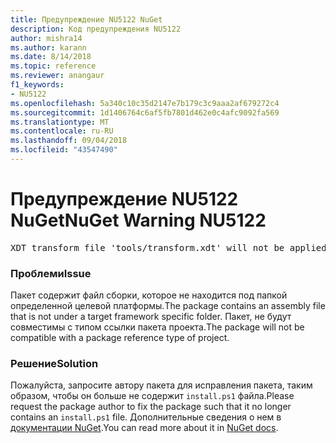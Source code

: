 ```yaml
---
title: Предупреждение NU5122 NuGet
description: Код предупреждения NU5122
author: mishra14
ms.author: karann
ms.date: 8/14/2018
ms.topic: reference
ms.reviewer: anangaur
f1_keywords:
- NU5122
ms.openlocfilehash: 5a340c10c35d2147e7b179c3c9aaa2af679272c4
ms.sourcegitcommit: 1d1406764c6af5fb7801d462e0c4afc9092fa569
ms.translationtype: MT
ms.contentlocale: ru-RU
ms.lasthandoff: 09/04/2018
ms.locfileid: "43547490"
---
```

# <a name="nuget-warning-nu5122"></a><span data-ttu-id="e9cdd-103">Предупреждение NU5122 NuGet</span><span class="sxs-lookup"><span data-stu-id="e9cdd-103">NuGet Warning NU5122</span></span>
<pre>XDT transform file 'tools/transform.xdt' will not be applied when the package is installed after the migration.</pre>

### <a name="issue"></a><span data-ttu-id="e9cdd-104">Проблеми</span><span class="sxs-lookup"><span data-stu-id="e9cdd-104">Issue</span></span>

<span data-ttu-id="e9cdd-105">Пакет содержит файл сборки, которое не находится под папкой определенной целевой платформы.</span><span class="sxs-lookup"><span data-stu-id="e9cdd-105">The package contains an assembly file that is not under a target framework specific folder.</span></span> <span data-ttu-id="e9cdd-106">Пакет, не будут совместимы с типом ссылки пакета проекта.</span><span class="sxs-lookup"><span data-stu-id="e9cdd-106">The package will not be compatible with a package reference type of project.</span></span>


### <a name="solution"></a><span data-ttu-id="e9cdd-107">Решение</span><span class="sxs-lookup"><span data-stu-id="e9cdd-107">Solution</span></span>

<span data-ttu-id="e9cdd-108">Пожалуйста, запросите автору пакета для исправления пакета, таким образом, чтобы он больше не содержит `install.ps1` файла.</span><span class="sxs-lookup"><span data-stu-id="e9cdd-108">Please request the package author to fix the package such that it no longer contains an `install.ps1` file.</span></span> <span data-ttu-id="e9cdd-109">Дополнительные сведения о нем в [документации NuGet](https://docs.microsoft.com/en-us/nuget/reference/migrate-packages-config-to-package-reference).</span><span class="sxs-lookup"><span data-stu-id="e9cdd-109">You can read more about it in [NuGet docs](https://docs.microsoft.com/en-us/nuget/reference/migrate-packages-config-to-package-reference).</span></span>


